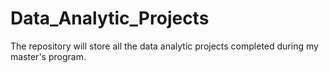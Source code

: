 # Data_Analytic_Projects
The repository will store all the data analytic projects completed during my master's program.
